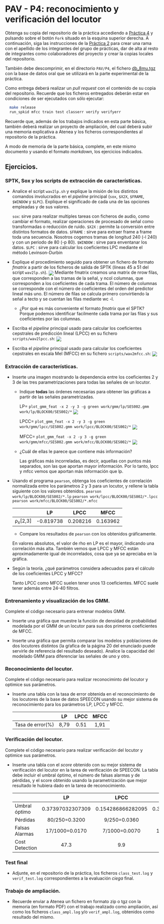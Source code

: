 PAV - P4: reconocimiento y verificación del locutor
===================================================

Obtenga su copia del repositorio de la práctica accediendo a [Práctica 4](https://github.com/albino-pav/P4)
y pulsando sobre el botón `Fork` situado en la esquina superior derecha. A continuación, siga las
instrucciones de la [Práctica 2](https://github.com/albino-pav/P2) para crear una rama con el apellido de
los integrantes del grupo de prácticas, dar de alta al resto de integrantes como colaboradores del proyecto
y crear la copias locales del repositorio.

También debe descomprimir, en el directorio `PAV/P4`, el fichero [db_8mu.tgz](https://atenea.upc.edu/mod/resource/view.php?id=3654387?forcedownload=1)
con la base de datos oral que se utilizará en la parte experimental de la práctica.

Como entrega deberá realizar un *pull request* con el contenido de su copia del repositorio. Recuerde
que los ficheros entregados deberán estar en condiciones de ser ejecutados con sólo ejecutar:

~~~~~~~~~~~~~~~~~~~~~~~~~~~~~~~~~~~~~~~~~~~~~~~~~~~~~.sh
  make release
  run_spkid mfcc train test classerr verify verifyerr
~~~~~~~~~~~~~~~~~~~~~~~~~~~~~~~~~~~~~~~~~~~~~~~~~~~~~

Recuerde que, además de los trabajos indicados en esta parte básica, también deberá realizar un proyecto
de ampliación, del cual deberá subir una memoria explicativa a Atenea y los ficheros correspondientes al
repositorio de la práctica.

A modo de memoria de la parte básica, complete, en este mismo documento y usando el formato *markdown*, los
ejercicios indicados.

## Ejercicios.

### SPTK, Sox y los scripts de extracción de características.

- Analice el script `wav2lp.sh` y explique la misión de los distintos comandos involucrados en el *pipeline*
  principal (`sox`, `$X2X`, `$FRAME`, `$WINDOW` y `$LPC`). Explique el significado de cada una de las 
  opciones empleadas y de sus valores.

  `sox`: sirve para realizar multiples tareas con ficheros de audio, como cambiar el formato, realizar operaciones de procesado de señal como transformadas o reducción de ruido.
  `$X2X` : permite la conversión entre distintos formatos de datos.
  `$FRAME` : sirve para extraer frame a frame toda una secuencia. Nosotros cogemos tramas de longitud 240 (-l 240) y con un periodo de 80 (-p 80).
  `$WINDOW` : sirve para enventanar los datos.
  `$LPC` : sirve para calcular los coeficientes LPC mediante el método Levinson-Durbin

- Explique el procedimiento seguido para obtener un fichero de formato *fmatrix* a partir de los ficheros de
  salida de SPTK (líneas 45 a 51 del script `wav2lp.sh`).
    <img src="fmatrix.png" align="center">
    Mediante fmatrix creamos una matrix de nrow filas, que corresponden a las tramas de la señal, y ncol columnas, que corresponden a los coeficientes de cada trama.
    El número de columnas se corresponde con el número de coeficientes del orden del predictor lineal más uno.
    El número de filas se calcula primero convirtiendo la señal a tecto y se cuentan las filas mediante wc -l.

  * ¿Por qué es más conveniente el formato *fmatrix* que el SPTK?
    Porque podemos identificar facilmente cada trama por las filas y sus coeficientes por las columnas.

- Escriba el *pipeline* principal usado para calcular los coeficientes cepstrales de predicción lineal
  (LPCC) en su fichero <code>scripts/wav2lpcc.sh</code>:
  <img src="pipeline-lpcc.png" align="center">
- Escriba el *pipeline* principal usado para calcular los coeficientes cepstrales en escala Mel (MFCC) en su
  fichero <code>scripts/wav2mfcc.sh</code>:
  <img src="pipeline-mfcc.png" align="center">

### Extracción de características.

- Inserte una imagen mostrando la dependencia entre los coeficientes 2 y 3 de las tres parametrizaciones
  para todas las señales de un locutor.
  
  + Indique **todas** las órdenes necesarias para obtener las gráficas a partir de las señales 
    parametrizadas.

    LP= `plot_gmm_feat -x 2 -y 3 -g green work/gmm/lp/SES002.gmm work/lp/BLOCK00/SES002/*`
    <img src="lp-region.png" align="center">

    LPCC= `plot_gmm_feat -x 2 -y 3 -g green work/gmm/lpcc/SES002.gmm work/lpcc/BLOCK00/SES002/*`
    <img src="lpcc-region.png" align="center">

    MFCC= `plot_gmm_feat -x 2 -y 3 -g green work/gmm/mfcc/SES002.gmm work/mfcc/BLOCK00/SES002/*`
    <img src="mfcc-region.png" align="center">

  + ¿Cuál de ellas le parece que contiene más información?

    Las gráficas más incorreladas, es decir, aquellas con puntos más separados, son las que aportan mayor información.  Por lo tanto, lpcc y mfcc vemos que aportan más información que lp.

- Usando el programa <code>pearson</code>, obtenga los coeficientes de correlación normalizada entre los
  parámetros 2 y 3 para un locutor, y rellene la tabla siguiente con los valores obtenidos.
  `pearson work/lp/BLOCK00/SES002/*.lp`
  `pearson work/lpcc/BLOCK00/SES002/*.lpcc`
  `pearson work/mfcc/BLOCK00/SES002/*.mfcc`

  |                        |       LP      |     LPCC     |     MFCC     |
  |------------------------|:-------------:|:------------:|:------------:|
  | &rho;<sub>x</sub>[2,3] |   -0.819738   |    0.208216  |   0.163962   |
  
  + Compare los resultados de <code>pearson</code> con los obtenidos gráficamente.

  En valores absolutos, el valor de rho en LP es el mayor, iindicando una correlación más alta. También vemos que LPCC y MFCC están aproximadamente igual de incorrelados, cosa que ya se apreciaba en la gráfica.
  
- Según la teoría, ¿qué parámetros considera adecuados para el cálculo de los coeficientes LPCC y MFCC?

  Tanto LPCC como MFCC suelen tener unos 13 coeficientes. MFCC suele tener además entre 24-40 filtros.

### Entrenamiento y visualización de los GMM.

Complete el código necesario para entrenar modelos GMM.

- Inserte una gráfica que muestre la función de densidad de probabilidad modelada por el GMM de un locutor
  para sus dos primeros coeficientes de MFCC.

- Inserte una gráfica que permita comparar los modelos y poblaciones de dos locutores distintos (la gŕafica
  de la página 20 del enunciado puede servirle de referencia del resultado deseado). Analice la capacidad
  del modelado GMM para diferenciar las señales de uno y otro.

### Reconocimiento del locutor.

Complete el código necesario para realizar reconociminto del locutor y optimice sus parámetros.

- Inserte una tabla con la tasa de error obtenida en el reconocimiento de los locutores de la base de datos
  SPEECON usando su mejor sistema de reconocimiento para los parámetros LP, LPCC y MFCC.

  |                  |     LP   |   LPCC   |   MFCC  |
  |------------------|:--------:|:--------:|:-------:|
  | Tasa de error(%) |   8,79   |    0.51  |   1,91  |

### Verificación del locutor.

Complete el código necesario para realizar verificación del locutor y optimice sus parámetros.

- Inserte una tabla con el *score* obtenido con su mejor sistema de verificación del locutor en la tarea
  de verificación de SPEECON. La tabla debe incluir el umbral óptimo, el número de falsas alarmas y de
  pérdidas, y el score obtenido usando la parametrización que mejor resultado le hubiera dado en la tarea
  de reconocimiento.

  |                |          LP         |         LPCC          |         MFCC        |
  |----------------|:-------------------:|:---------------------:|:-------------------:|
  | Umbral óptimo  |  0.37397032307309   |    0.154286866282095  |   0.39682351786701  |
  | Pérdidas       |    80/250=0.3200    |       9/250=0.0360    |     8/250=0.1520    |
  | Falsas Alarmas |    17/1000=0.0170   |      7/1000=0.0070    |    18/1000=0.0180   |
  | Cost Detection |        47.3         |          9.9          |         31.4        |
 
### Test final

- Adjunte, en el repositorio de la práctica, los ficheros `class_test.log` y `verif_test.log` 
  correspondientes a la evaluación *ciega* final.

### Trabajo de ampliación.

- Recuerde enviar a Atenea un fichero en formato zip o tgz con la memoria (en formato PDF) con el trabajo 
  realizado como ampliación, así como los ficheros `class_ampl.log` y/o `verif_ampl.log`, obtenidos como 
  resultado del mismo.
